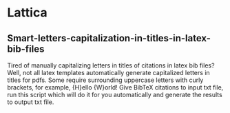 # Lattica
## Smart-letters-capitalization-in-titles-in-latex-bib-files
Tired of manually capitalizing letters in titles of citations in latex bib files? Well, not all latex templates automatically generate capitalized letters in titles for pdfs. Some require surrounding uppercase letters with curly brackets, for example, {H}ello {W}orld! Give BibTeX citations to input txt file, run this script which will do it for you automatically and generate the results to output txt file.
